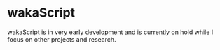 # wakaScript

wakaScript is in very early development and is currently on hold while I focus on other projects and research.
